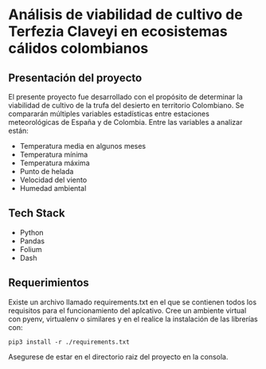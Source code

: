 # Análisis de viabilidad de cultivo de Terfezia Claveyi en ecosistemas cálidos colombianos

## Presentación del proyecto
El presente proyecto fue desarrollado con el propósito de determinar la viabilidad de cultivo de la trufa del desierto en territorio Colombiano. Se compararán múltiples variables estadísticas entre estaciones meteorológicas de España y de Colombia. Entre las variables a analizar están:
- Temperatura media en algunos meses
- Temperatura mínima
- Temperatura máxima
- Punto de helada
- Velocidad del viento
- Humedad ambiental

## Tech Stack
- Python
- Pandas
- Folium
- Dash

## Requerimientos
Existe un archivo llamado requirements.txt en el que se contienen todos los requisitos para el funcionamiento del aplcativo. Cree un ambiente virtual con pyenv, virtualenv o similares y en el realice la instalación de las librerías con:
```
pip3 install -r ./requirements.txt
```
Asegurese de estar en el directorio raiz del proyecto en la consola.
